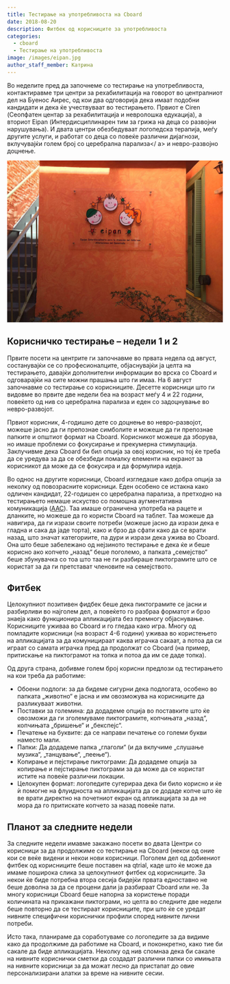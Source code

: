 ```yaml
---
title: Тестирање на употребливоста на Cboard
date: 2018-08-20
description: Фитбек од корисниците за употребливоста
categories:
  - cboard
  - Тестирање на употребливоста
image: /images/eipan.jpg
author_staff_member: Катрина
---
```


Во неделите пред да започнеме со тестирање на употребливоста, контактиравме три центри за рехабилитација на говорот во централниот дел на Буенос Аирес, од кои два одговорија дека имаат подобни кандидати и дека ќе учествуваат во тестирањето. Првиот е Ciren (Сеопфатен центар за рехабилитација и невролошка едукација), а вториот Eipan (Интердисциплинарен тим за грижа на деца со развојни нарушувања). И двата центри обезбедуваат логопедска терапија, меѓу другите услуги, и работат со деца со повеќе различни дијагнози, вклучувајќи голем број со церебрална парализа</ а> и невро-развојно доцнење.</p> 

![Ајпан](/images/eipan.jpg)

## Корисничко тестирање – недели 1 и 2

Првите посети на центрите ги започнавме во првата недела од август, состанувајќи се со професионалците, објаснувајќи ја целта на тестирањето, давајќи дополнителни информации во врска со Cboard и одговарајќи на сите можни прашања што ги имаа. На 6 август започнавме со тестирање со корисниците. Десетте корисници што ги видовме во првите две недели беа на возраст меѓу 4 и 22 години, повеќето од нив со церебрална парализа и еден со задоцнување во невро-развојот.

Првиот корисник, 4-годишно дете со доцнење во невро-развојот, можеше јасно да ги препознае симболите и можеше да ги препознае папките и општиот формат на Cboard. Корисникот можеше да зборува, но имаше проблеми со фокусирање и прекумерна стимулација. Заклучивме дека Cboard би бил опција за овој корисник, но тој ќе треба да се уредува за да се обезбеди помалку елементи на екранот за корисникот да може да се фокусира и да формулира идеја.

Во однос на другите корисници, Cboard изгледаше како добра опција за неколку од повозрасните корисници. Еден особено се истакна како одличен кандидат, 22-годишен со церебрална парализа, а претходно на тестирањето немаше искуство со помошна аугментативна комуникација ([AAC](https://en.wikipedia.org/wiki/Augmentative_and_alternative_communication)). Таа имаше ограничена употреба на рацете и дланките, но можеше да го користи Cboard на таблет. Таа можеше да навигира, да ги изрази своите потреби (можеше јасно да изрази дека е гладна и сака да јаде торта), како и брзо да сфати како да се врати назад, што значат категориите, па дури и изрази дека ужива во Cboard. Она што беше забележано од нејзиното тестирање е дека ќе и беше корисно ако копчето „назад“ беше поголемо, а папката „семејство“ беше збунувачка со тоа што таа не ги разбираше пиктограмите што се користат за да ги претстават членовите на семејството.

## Фитбек

Целокупниот позитивен фидбек беше дека пиктограмите се јасни и разбирливи во најголем дел, а повеќето го разбраа форматот и брзо знаеја како функционира апликацијата без премногу објаснување. Корисниците уживаа во Cboard и го гледаа како игра. Многу од помладите корисници (на возраст 4-6 години) уживаа во користењето на апликацијата за да комуницираат каква играчка сакаат, а потоа да си играат со самата играчка пред да продолжат со Cboard (на пример, притискање на пиктограмот на топка и потоа да им се даде топка).

Од друга страна, добивме голем број корисни предлози од тестирањето на кои треба да работиме:

- Обоени подлоги: за да бидеме сигурни дека подлогата, особено во папката „животно“ е јасна и им овозможува на корисниците да разликуваат животни.
- Поставки за големина: да додадеме опција во поставките што ќе овозможи да ги зголемуваме пиктограмите, копчињата „назад“, копчињата „бришење“ и „бекспејс“.
- Печатење на буквите: да се направи печатење со големи букви наместо мали.
- Папки: Да додадеме папка „глаголи“ (и да вклучиме „слушање музика“, „танцување“, „пеење“).
- Копирање и пејстирање пиктограми: Да додадеме опција за копирање и пејстирање пиктограми за да може да се користат истите на повеќе различни локации.
- Целокупен формат: логопедите сугерираа дека би било корисно и ќе ѝ помогне на флуидноста на апликацијата да се додаде копче што ќе ве врати директно на почетниот екран од апликацијата за да не мора да го притискате копчето за назад повеќе пати.

## Планот за следните недели

За следните недели имавме закажано посети во двата Центри со корисници за да продолжиме со тестирање на Cboard (некои од оние кои се веќе видени и некои нови корисници. Поголем дел од добиениот фитбек од корисниците беше поставен на qtrial, каде што ќе може да имаме поширока слика за целокупниот фитбек од корисниците. За некои ќе биде потребна втора сесија бидејќи првата едноставно не беше доволна за да се процени дали ја разбираат Cboard или не. За многу корисници Cboard беше напорна за користење поради количината на прикажани пиктограми, но целта во следните две недели беше повторно да се тестираат корисниците, при што ќе се уредат нивните специфични кориснички профили според нивните лични потреби.

Исто така, планираме да соработуваме со логопедите за да видиме како да продолжиме да работиме на Cboard, и поконкретно, како тие би сакале да биде апликацијата. Неколку од нив спомнаа дека би сакале на нивните кориснички сметки да создадат различни папки со имињата на нивните корисници за да можат лесно да пристапат до овие персонализирани алатки за време на нивните сесии.